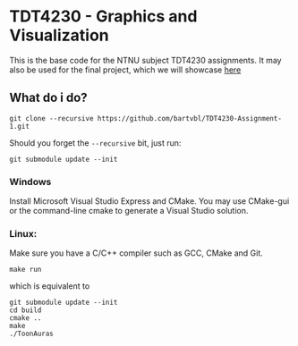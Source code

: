 # TDT4230 - Graphics and Visualization

This is the base code for the NTNU subject TDT4230 assignments. It may also be used for the final project, which we will showcase [here](https://www.idi.ntnu.no/grupper/vis/teaching/)

## What do i do?

	git clone --recursive https://github.com/bartvbl/TDT4230-Assignment-1.git

Should you forget the `--recursive` bit, just run:

	git submodule update --init


### Windows

Install Microsoft Visual Studio Express and CMake.
You may use CMake-gui or the command-line cmake to generate a Visual Studio solution.

### Linux:

Make sure you have a C/C++ compiler such as  GCC, CMake and Git.

	make run

which is equivalent to

	git submodule update --init
	cd build
	cmake ..
	make
	./ToonAuras
